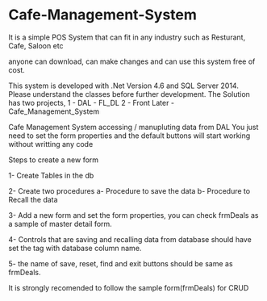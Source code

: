 # Cafe-Management-System
It is a simple POS System that can fit in any industry such as
 Resturant, Cafe, Saloon etc

anyone can download, can make changes and can use this system free of cost.


This system is developed with .Net Version 4.6 and SQL Server 2014.
Please understand the classes before further development. The Solution has two projects, 
1 - DAL - FL_DL
2 - Front Later - Cafe_Management_System

Cafe Management System accessing / manupluting data from DAL
You just need to set the form properties and the default buttons will start working without writting any code

Steps to create a new form 

1- Create Tables in the db

2- Create two procedures 
   a- Procedure to save the data
   b- Procedure to Recall the data

3- Add a new form and set the form properties, you can check frmDeals as a sample of master detail form.

4- Controls that are saving and recalling data from database should have set the tag with database column name.

5- the name of save, reset, find and exit buttons should be same as frmDeals.


It is strongly recomended to follow the sample form(frmDeals) for CRUD 
